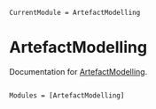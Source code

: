 ```@meta
CurrentModule = ArtefactModelling
```

# ArtefactModelling

Documentation for [ArtefactModelling](https://github.com/casparvitch/ArtefactModelling.jl).

```@index
```

```@autodocs
Modules = [ArtefactModelling]
```

